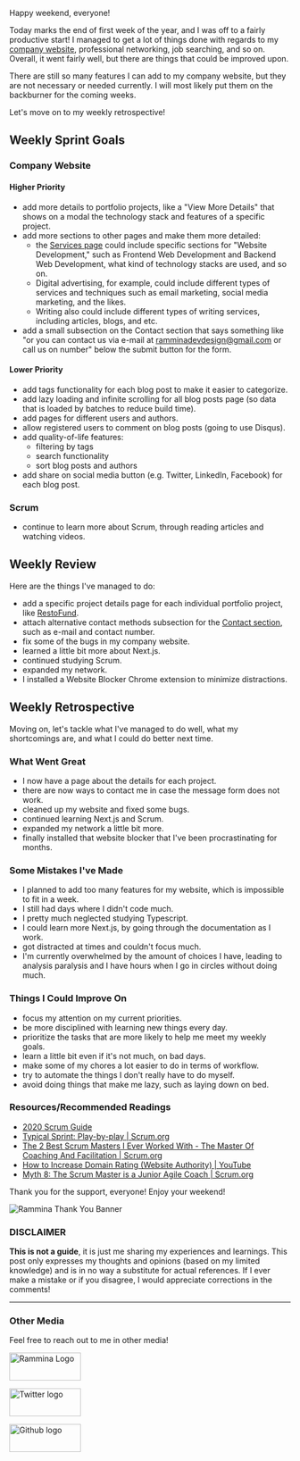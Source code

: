 Happy weekend, everyone!

Today marks the end of first week of the year, and I was off to a fairly productive start! I managed to get a lot of things done with regards to my [company website](https://www.rammina.com), professional networking, job searching, and so on. Overall, it went fairly well, but there are things that could be improved upon.

There are still so many features I can add to my company website, but they are not necessary or needed currently. I will most likely put them on the backburner for the coming weeks.

Let's move on to my weekly retrospective!

## Weekly Sprint Goals

### Company Website

#### Higher Priority

- add more details to portfolio projects, like a "View More Details" that shows on a modal the technology stack and features of a specific project.
- add more sections to other pages and make them more detailed:
  - the [Services page](https://www.rammina.com/services) could include specific sections for "Website Development," such as Frontend Web Development and Backend Web Development, what kind of technology stacks are used, and so on.
  - Digital advertising, for example, could include different types of services and techniques such as email marketing, social media marketing, and the likes.
  - Writing also could include different types of writing services, including articles, blogs, and etc.
- add a small subsection on the Contact section that says something like "or you can contact us via e-mail at ramminadevdesign@gmail.com or call us on number" below the submit button for the form.

#### Lower Priority

- add tags functionality for each blog post to make it easier to categorize.
- add lazy loading and infinite scrolling for all blog posts page (so data that is loaded by batches to reduce build time).
- add pages for different users and authors.
- allow registered users to comment on blog posts (going to use Disqus).
- add quality-of-life features:
  - filtering by tags
  - search functionality
  - sort blog posts and authors
- add share on social media button (e.g. Twitter, LinkedIn, Facebook) for each blog post.

### Scrum

- continue to learn more about Scrum, through reading articles and watching videos.

## Weekly Review

Here are the things I've managed to do:

- add a specific project details page for each individual portfolio project, like [RestoFund](https://www.rammina.com/resto-fund).
- attach alternative contact methods subsection for the [Contact section](https://www.rammina.com/#contact), such as e-mail and contact number.
- fix some of the bugs in my company website.
- learned a little bit more about Next.js.
- continued studying Scrum.
- expanded my network.
- I installed a Website Blocker Chrome extension to minimize distractions.

## Weekly Retrospective

Moving on, let's tackle what I've managed to do well, what my shortcomings are, and what I could do better next time.

### What Went Great

- I now have a page about the details for each project.
- there are now ways to contact me in case the message form does not work.
- cleaned up my website and fixed some bugs.
- continued learning Next.js and Scrum.
- expanded my network a little bit more.
- finally installed that website blocker that I've been procrastinating for months.

### Some Mistakes I've Made

- I planned to add too many features for my website, which is impossible to fit in a week.
- I still had days where I didn't code much.
- I pretty much neglected studying Typescript.
- I could learn more Next.js, by going through the documentation as I work.
- got distracted at times and couldn't focus much.
- I'm currently overwhelmed by the amount of choices I have, leading to analysis paralysis and I have hours when I go in circles without doing much.

### Things I Could Improve On

- focus my attention on my current priorities.
- be more disciplined with learning new things every day.
- prioritize the tasks that are more likely to help me meet my weekly goals.
- learn a little bit even if it's not much, on bad days.
- make some of my chores a lot easier to do in terms of workflow.
- try to automate the things I don't really have to do myself.
- avoid doing things that make me lazy, such as laying down on bed.

### Resources/Recommended Readings

- [2020 Scrum Guide](https://scrumguides.org/scrum-guide.html)
- [Typical Sprint: Play-by-play | Scrum.org](https://www.scrum.org/resources/blog/typical-sprint-play-play)
- [The 2 Best Scrum Masters I Ever Worked With - The Master Of Coaching And Facilitation | Scrum.org](https://www.scrum.org/resources/blog/2-best-scrum-masters-i-ever-worked-master-coaching-and-facilitation)
- [How to Increase Domain Rating (Website Authority) | YouTube](https://www.youtube.com/watch?v=cl1Ch9ARdQs)
- [Myth 8: The Scrum Master is a Junior Agile Coach | Scrum.org](https://www.scrum.org/resources/blog/myth-8-scrum-master-junior-agile-coach)

Thank you for the support, everyone! Enjoy your weekend!

![Rammina Thank You Banner](https://dev-to-uploads.s3.amazonaws.com/uploads/articles/x9ayfxxxaz2g2hfcqbsk.png)

### DISCLAIMER

**This is not a guide**, it is just me sharing my experiences and learnings. This post only expresses my thoughts and opinions (based on my limited knowledge) and is in no way a substitute for actual references. If I ever make a mistake or if you disagree, I would appreciate corrections in the comments!

<hr />

### Other Media

Feel free to reach out to me in other media!

<span><a target="_blank" href="https://www.rammina.com"><img src="https://res.cloudinary.com/rammina/image/upload/v1638444046/rammina-button-128_x9ginu.png" alt="Rammina Logo" width="128" height="50"/></a></span>

<span><a target="_blank" href="https://twitter.com/RamminaR"><img src="https://res.cloudinary.com/rammina/image/upload/v1636792959/twitter-logo_laoyfu_pdbagm.png" alt="Twitter logo" width="128" height="50"/></a></span>

<span><a target="_blank" href="https://github.com/Rammina"><img src="https://res.cloudinary.com/rammina/image/upload/v1636795051/GitHub-Emblem2_epcp8r.png" alt="Github logo" width="128" height="50"/></a></span>
